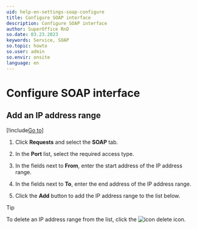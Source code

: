 ```yaml
---
uid: help-en-settings-soap-configure
title: Configure SOAP interface
description: Configure SOAP interface
author: SuperOffice RnD
so.date: 03.23.2023
keywords: Service, SOAP
so.topic: howto
so.user: admin
so.envir: onsite
language: en
---
```


# Configure SOAP interface

## Add an IP address range

[!include[Go to](../../learn/includes/goto-sm.md)]

1. Click **Requests** and select the **SOAP** tab.

1. In the **Port** list, select the required access type.

1. In the fields next to **From**, enter the start address of the IP address range.

1. In the fields next to **To**, enter the end address of the IP address range.

1. Click the **Add** button to add the IP address range to the list below.

> [!TIP]
> To delete an IP address range from the list, click the ![icon][img1] delete icon.

<!-- Referenced links -->

<!-- Referenced images -->
[img1]: ../../../../common/icons/delete-circle-red.png
